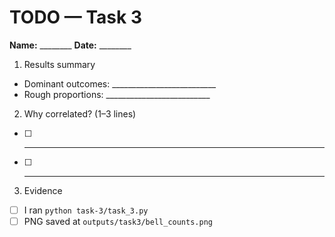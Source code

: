 # TODO — Task 3

**Name:** ________  **Date:** ________

1) Results summary
- Dominant outcomes: __________________________
- Rough proportions: __________________________

2) Why correlated? (1–3 lines)
- [ ] ____________________________________________
- [ ] ____________________________________________

3) Evidence
- [ ] I ran `python task-3/task_3.py`
- [ ] PNG saved at `outputs/task3/bell_counts.png`
